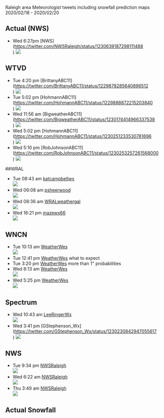Raleigh area Meteorologist tweets including snowfall prediction maps 2020/02/18 - 2020/02/20

## Actual (NWS)
* Wed 6:27pm [NWS](https://twitter.com/NWSRaleigh/status/1230639187298111488 <br>)
  ![](https://raw.githubusercontent.com/rtphokie/RAHFeb2020SnowEvent/master/data/images/0220actual.png)
## WTVD
* Tue 4:20 pm [BrittanyABC11](https://twitter.com/BrittanyABC11/status/1229878285640896512 <br>)
  ![](https://raw.githubusercontent.com/rtphokie/RAHFeb2020SnowEvent/master/data/images/0218BrittanyABC11.jpeg)
* Tue 5:02 pm [HohmannABC11](https://twitter.com/HohmannABC11/status/1229888872215203840 <br>)
  ![](https://raw.githubusercontent.com/rtphokie/RAHFeb2020SnowEvent/master/data/images/02181702HohmannABC11.jpeg)
* Wed 11:56 am [BigweatherABC11](https://twitter.com/BigweatherABC11/status/1230174414966337538 <br>)
  ![](https://raw.githubusercontent.com/rtphokie/RAHFeb2020SnowEvent/master/data/images/0219BigweatherABC11.jpeg)
* Wed 5:02 pm [HohmannABC11](https://twitter.com/HohmannABC11/status/1230251233530781696 <br>)
  ![](https://raw.githubusercontent.com/rtphokie/RAHFeb2020SnowEvent/master/data/images/0219HohmannABC11.jpeg)
* Wed 5:10 pm [RobJohnsonABC11](https://twitter.com/RobJohnsonABC11/status/1230253257261568000 <br>)
  ![](https://raw.githubusercontent.com/rtphokie/RAHFeb2020SnowEvent/master/data/images/0219RobJohnsonABC11.jpeg)

##WRAL
* Tue 08:43 am [katcampbellwx](https://twitter.com/katcampbellwx/status/1229944495111843841) <br>
  ![](https://raw.githubusercontent.com/rtphokie/RAHFeb2020SnowEvent/master/data/images/0218katcampbellwx.jpeg)
* Wed 06:08 am [psheerwood](https://twitter.com/psheerwood/status/1230086875395821568) <br>
  ![](https://raw.githubusercontent.com/rtphokie/RAHFeb2020SnowEvent/master/data/images/0219psheerwood.jpeg)
* Wed 08:36 am [WRALweathergal](https://twitter.com/WRALweathergal/status/1230123959439548418) <br>
  ![](https://raw.githubusercontent.com/rtphokie/RAHFeb2020SnowEvent/master/data/images/0219WRALweathergal.jpeg)
* Wed 16:21 pm [mazewx66](https://twitter.com/mazewx66/status/1230240996321087489) <br>
  ![](https://raw.githubusercontent.com/rtphokie/RAHFeb2020SnowEvent/master/data/images/0219mazewx66.jpeg)
 
## WNCN
* Tue 10:13 am [WeatherWes](https://twitter.com/WeatherWes/status/1229785935132446720) <br>
  ![](https://raw.githubusercontent.com/rtphokie/RAHFeb2020SnowEvent/master/data/images/0218WeatherWes.jpeg)
* Tue 12:41 pm [WeatherWes](https://twitter.com/WeatherWes/status/1229974141417160704) what to expect
* Tue 3:20 pm [WeatherWes](https://twitter.com/WeatherWes/status/1229863215120756738) more than 1" probabilities
* Wed 8:13 am [WeatherWes](https://twitter.com/WeatherWes/status/1230118139754696707) <br>
  ![](https://raw.githubusercontent.com/rtphokie/RAHFeb2020SnowEvent/master/data/images/0219WeatherWes.jpeg)
* Wed 5:25 pm [WeatherWes](https://twitter.com/WeatherWes/status/1230257032684605440) <br>
  ![](https://raw.githubusercontent.com/rtphokie/RAHFeb2020SnowEvent/master/data/images/0219WeatherWes_2.jpeg)

## Spectrum
* Wed 10:43 am [LeeRingerWx](https://twitter.com/LeeRingerWx/status/1230155987232993280) <br>
  ![](https://raw.githubusercontent.com/rtphokie/RAHFeb2020SnowEvent/master/data/images/0219LeeRingerWx.jpeg)
* Wed 3:41 pm [GStephenson_Wx](https://twitter.com/GStephenson_Wx/status/1230230842947055617 <br>)
  ![](https://raw.githubusercontent.com/rtphokie/RAHFeb2020SnowEvent/master/data/images/0219GStephenson_Wx.jpeg)

## NWS
* Tue 9:34 pm [NWSRaleigh](https://twitter.com/NWSRaleigh/status/1229957386875457536) <br>
  ![](https://raw.githubusercontent.com/rtphokie/RAHFeb2020SnowEvent/master/data/images/0218NWSRaleigh.jpeg)
* Wed 6:22 am [NWSRaleigh](https://twitter.com/NWSRaleigh/status/1230090338003369986)  <br>
  ![](https://raw.githubusercontent.com/rtphokie/RAHFeb2020SnowEvent/master/data/images/0219NWSRaleigh.jpeg)
* Thu 3:49 am [NWSRaleigh](https://twitter.com/NWSRaleigh/status/1230462986310934528) <br>
  ![](https://raw.githubusercontent.com/rtphokie/RAHFeb2020SnowEvent/master/data/images/0220actual.png)
## Actual Snowfall